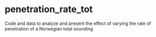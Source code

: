 # penetration_rate_tot
Code and data to analyze and present the effect of varying the rate of penetration of a Norwegian total sounding
